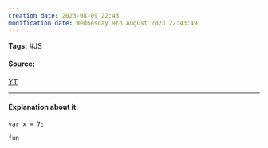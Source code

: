 ```yaml
---
creation date: 2023-08-09 22:43
modification date: Wednesday 9th August 2023 22:43:49
---
```


**Tags:** #JS

#### Source:
[YT](https://www.youtube.com/watch?v=Fnlnw8uY6jo&list=PLlasXeu85E9cQ32gLCvAvr9vNaUccPVNP&index=4)

--------------------------------------

#### Explanation about it:

```
var x = 7;

fun
```